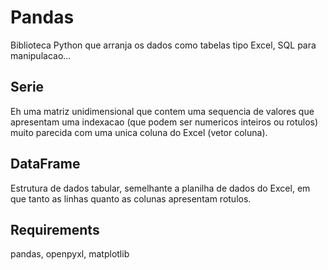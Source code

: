 # Pandas

Biblioteca Python que arranja os dados como tabelas tipo Excel, SQL para manipulacao...

## Serie

Eh uma matriz unidimensional que contem uma sequencia de valores que apresentam uma indexacao (que podem ser numericos inteiros ou rotulos) muito parecida com uma unica coluna do Excel (vetor coluna).

## DataFrame

Estrutura de dados tabular, semelhante a planilha de dados do Excel, em que tanto as linhas quanto as colunas apresentam rotulos.

## Requirements

pandas, openpyxl, matplotlib
